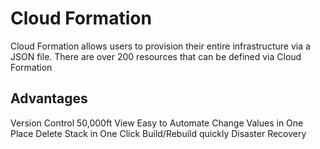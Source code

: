 # Cloud Formation 

Cloud Formation allows users to provision their entire infrastructure via a JSON
file.  There are over 200 resources that can be defined via Cloud Formation

## Advantages 

Version Control
50,000ft View
Easy to Automate 
Change Values in One Place
Delete Stack in One Click
Build/Rebuild quickly
Disaster Recovery

